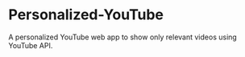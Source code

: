 # Personalized-YouTube

A personalized YouTube web app to show only relevant videos using YouTube API.
